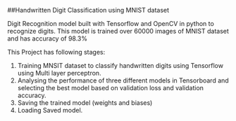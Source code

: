 ##Handwritten Digit Classification using MNIST dataset

Digit Recognition model built with Tensorflow and OpenCV in python to recognize digits. This model is trained over 60000 images of MNIST dataset and has accuracy of 98.3%

This Project has following stages:

1. Training MNSIT dataset to classify handwritten digits using Tensorflow using Multi layer perceptron.
2. Analysing the performance of three different models in Tensorboard and selecting the best model based on validation loss and validation accuracy.
2. Saving the trained model (weights and biases)
3. Loading Saved model.
